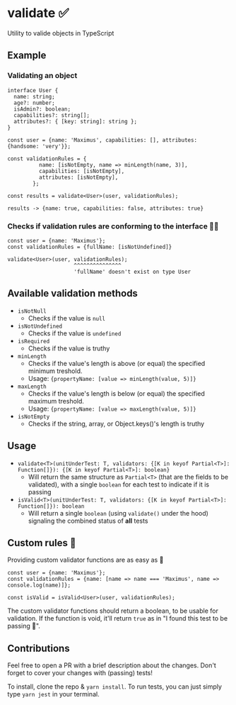 # validate :white_check_mark:
Utility to valide objects in TypeScript

## Example

### Validating an object

```
interface User {
  name: string;
  age?: number;
  isAdmin?: boolean;
  capabilities?: string[];
  attributes?: { [key: string]: string };
}

const user = {name: 'Maximus', capabilities: [], attributes: {handsome: 'very'}};

const validationRules = {
          name: [isNotEmpty, name => minLength(name, 3)],
          capabilities: [isNotEmpty],
          attributes: [isNotEmpty],
        };

const results = validate<User>(user, validationRules);

results -> {name: true, capabilities: false, attributes: true}
```

### Checks if validation rules are conforming to the interface :policeman:

```
const user = {name: 'Maximus'};
const validationRules = {fullName: [isNotUndefined]}

validate<User>(user, validationRules);
                     ^^^^^^^^^^^^^^^
                     'fullName' doesn't exist on type User
```

## Available validation methods

* `isNotNull`
  * Checks if the value is `null`
* `isNotUndefined`
  * Checks if the value is `undefined`
* `isRequired`
  * Checks if the value is truthy
* `minLength`
  * Checks if the value's length is above (or equal) the specified minimum treshold. 
  * Usage: `{propertyName: [value => minLength(value, 5)]}`
* `maxLength`
  * Checks if the value's length is below (or equal) the specified maximum treshold. 
  * Usage: `{propertyName: [value => maxLength(value, 5)]}`
* `isNotEmpty`
  * Checks if the string, array, or Object.keys()'s length is truthy

## Usage

* `validate<T>(unitUnderTest: T, validators: {[K in keyof Partial<T>]: Function[]}): {[K in keyof Partial<T>]: boolean}`
  * Will return the same structure as `Partial<T>` (that are the fields to be validated), 
  with a single `boolean` for each test to indicate if it is passing
* `isValid<T>(unitUnderTest: T, validators: {[K in keyof Partial<T>]: Function[]}): boolean`
  * Will return a single `boolean` (using `validate()` under the hood) signaling the combined status of **all** tests
  
## Custom rules :nail_care:

Providing custom validator functions are as easy as :1234:

```
const user = {name: 'Maximus'};
const validationRules = {name: [name => name === 'Maximus', name => console.log(name)]};

const isValid = isValid<User>(user, validationRules);
```

The custom validator functions should return a boolean, to be usable for validation. If the function is void, it'll return `true` as in "I found this test to be passing :thinking:".

## Contributions

Feel free to open a PR with a brief description about the changes.
Don't forget to cover your changes with (passing) tests! 

To install, clone the repo & `yarn install`.
To run tests, you can just simply type `yarn jest` in your terminal.
